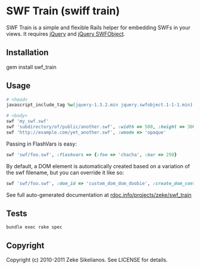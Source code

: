 SWF Train (swiff train)
=======================

SWF Train is a simple and flexible Rails helper for embedding SWFs in your views. 
It requires [jQuery](http://jquery.com/) and [jQuery SWFObject](http://jquery.thewikies.com/swfobject/).

Installation
------------

  gem install swf_train

Usage
-----


``` ruby
# <head>
javascript_include_tag %w(jquery-1.3.2.min jquery.swfobject.1-1-1.min)

# <body>
swf 'my_swf.swf'
swf 'subdirectory/of/public/another.swf', :width => 500, :height => 300
swf 'http://example.com/yet_another.swf', :wmode => 'opaque'
```

Passing in FlashVars is easy:

``` ruby
swf 'swf/foo.swf', :flashvars => {:foo => 'chacha', :bar => 250}
```
      
By default, a DOM element is automatically created based on a variation of the swf filename, but you can override it like so:

``` ruby
swf 'swf/foo.swf', :dom_id => 'custom_dom_dom_doobie', :create_dom_container => false
```

See full auto-generated documentation at [rdoc.info/projects/zeke/swf_train](http://rdoc.info/projects/zeke/swf_train)

Tests
-----

    bundle exec rake spec

Copyright
---------

Copyright (c) 2010-2011 Zeke Sikelianos. See LICENSE for details.